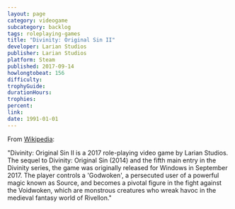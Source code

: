 ```yaml
---
layout: page
category: videogame
subcategory: backlog
tags: roleplaying-games
title: "Divinity: Original Sin II"
developer: Larian Studios
publisher: Larian Studios
platform: Steam
published: 2017-09-14
howlongtobeat: 156
difficulty:
trophyGuide:
durationHours:
trophies:
percent:
link:
date: 1991-01-01
---
```


From [Wikipedia](https://en.wikipedia.org/wiki/Divinity:_Original_Sin_II):

"Divinity: Original Sin II is a 2017 role-playing video game by Larian Studios. The sequel to Divinity: Original Sin (2014) and the fifth main entry in the Divinity series, the game was originally released for Windows in September 2017. The player controls a 'Godwoken', a persecuted user of a powerful magic known as Source, and becomes a pivotal figure in the fight against the Voidwoken, which are monstrous creatures who wreak havoc in the medieval fantasy world of Rivellon."
